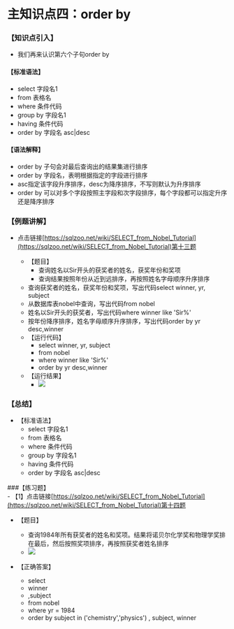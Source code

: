 # 主知识点四：order by

### 【知识点引入】  
-   我们再来认识第六个子句order by  
#### 【标准语法】  
-   select 字段名1  
-   from 表格名  
-   where 条件代码
-   group by 字段名1
-   having 条件代码
-   order by 字段名 asc|desc  

#### 【语法解释】  

-   order by 子句会对最后查询出的结果集进行排序  
-   order by 字段名，表明根据指定的字段进行排序  
-   asc指定该字段升序排序，desc为降序排序，不写则默认为升序排序  
-   order by 可以对多个字段按照主字段和次字段排序，每个字段都可以指定升序还是降序排序  


### 【例题讲解】  
-   点击链接[https://sqlzoo.net/wiki/SELECT_from_Nobel_Tutorial](https://sqlzoo.net/wiki/SELECT_from_Nobel_Tutorial)第十三题  

	-   【题目】  
		-   查询姓名以Sir开头的获奖者的姓名，获奖年份和奖项  
		-   查询结果按照年份从近到远排序，再按照姓名字母顺序升序排序  
	-   查询获奖者的姓名，获奖年份和奖项，写出代码select winner, yr, subject  
	-   从数据库表nobel中查询，写出代码from nobel  
	-   姓名以Sir开头的获奖者，写出代码where winner like 'Sir%'  
	-   按年份降序排序，姓名字母顺序升序排序，写出代码order by yr desc,winner  
	-   【运行代码】  
		-   select winner, yr, subject  
		-   from nobel  
		-   where winner like 'Sir%'  
		-   order by yr desc,winner  
	-   【运行结果】  
		-   ![](https://api2.mubu.com/v3/document_image/ca65def3-d642-4194-bd40-4e0c4bbbe18c-9404487.jpg)  


### 【总结】  
-   【标准语法】  
	-   select 字段名1  
	-   from 表格名  
	-   where 条件代码
	-   group by 字段名1
	-   having 条件代码
	-   order by 字段名 asc|desc  


###【练习题】  
	-   【1】点击链接[https://sqlzoo.net/wiki/SELECT_from_Nobel_Tutorial](https://sqlzoo.net/wiki/SELECT_from_Nobel_Tutorial)第十四题  
-   【题目】  
	-   查询1984年所有获奖者的姓名和奖项。结果将诺贝尔化学奖和物理学奖排在最后，然后按照奖项排序，再按照获奖者姓名排序  
	-   ![](https://api2.mubu.com/v3/document_image/60d0bd29-780d-434c-add3-4f8b943d5990-9404487.jpg)  


-   【正确答案】  
	-   select  
	-   winner  
	-   ,subject  
	-   from nobel  
	-   where yr = 1984  
	-   order by subject in ('chemistry','physics') , subject, winner